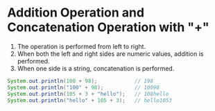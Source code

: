 # Addition Operation and Concatenation Operation with "+"

1. The operation is performed from left to right.
2. When both the left and right sides are numeric values, addition is performed.
3. When one side is a string, concatenation is performed.

```java
System.out.println(100 + 98);            // 198
System.out.println("100" + 98);          // 10098
System.out.println(105 + 3 + "hello");   // 108hello
System.out.println("hello" + 105 + 3);   // hello1053
```